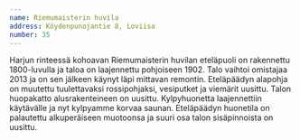 ```yaml
---
name: Riemumaisterin huvila
address: Köydenpunojantie 8, Loviisa
number: 35
---
```

Harjun rinteessä kohoavan Riemumaisterin huvilan eteläpuoli on rakennettu 1800-luvulla ja taloa on laajennettu pohjoiseen 1902. Talo vaihtoi omistajaa 2013 ja on sen jälkeen käynyt läpi mittavan remontin. Eteläpäädyn alapohja on muutettu tuulettavaksi rossipohjaksi, vesiputket ja viemärit uusittu. Talon huopakatto alusrakenteineen on uusittu. Kylpyhuonetta laajennettiin käytävälle ja nyt kylpyamme korvaa saunan. Eteläpäädyn huonetila on palautettu alkuperäiseen muotoonsa ja suuri osa talon sisäpinnoista on uusittu.
